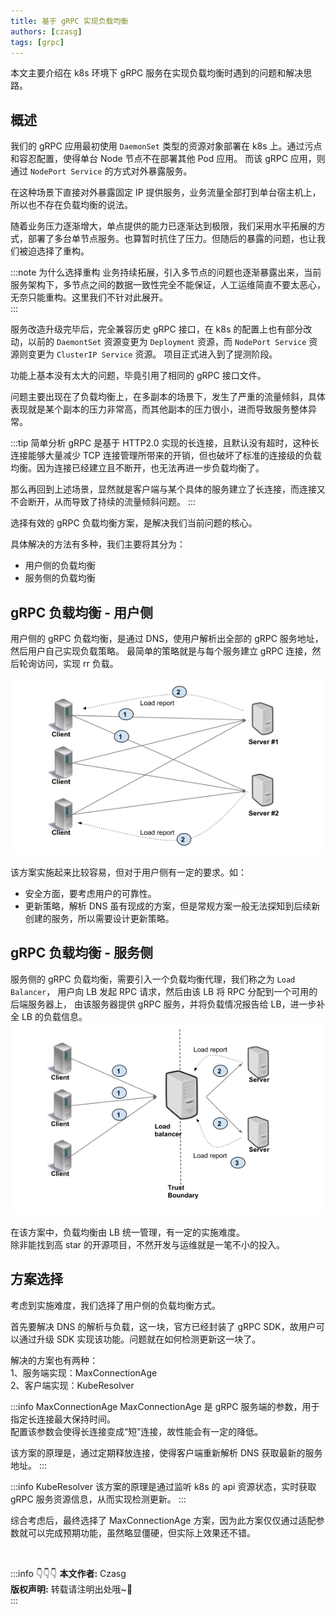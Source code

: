 ```yaml
---
title: 基于 gRPC 实现负载均衡
authors: [czasg]
tags: [grpc]
---
```


<!-- 参考自 https://www.lixueduan.com/post/grpc/13-loadbalance-on-k8s/ -->

本文主要介绍在 k8s 环境下 gRPC 服务在实现负载均衡时遇到的问题和解决思路。

<!--truncate-->

## 概述
我们的 gRPC 应用最初使用 `DaemonSet` 类型的资源对象部署在 k8s 上。通过污点和容忍配置，使得单台 Node 节点不在部署其他 Pod 应用。
而该 gRPC 应用，则通过 `NodePort Service` 的方式对外暴露服务。

在这种场景下直接对外暴露固定 IP 提供服务，业务流量全部打到单台宿主机上，所以也不存在负载均衡的说法。

随着业务压力逐渐增大，单点提供的能力已逐渐达到极限，我们采用水平拓展的方式，部署了多台单节点服务。也算暂时抗住了压力。但随后的暴露的问题，也让我们被迫选择了重构。

:::note 为什么选择重构
业务持续拓展，引入多节点的问题也逐渐暴露出来，当前服务架构下，多节点之间的数据一致性完全不能保证，人工运维简直不要太恶心，无奈只能重构。这里我们不针对此展开。  
:::

服务改造升级完毕后，完全兼容历史 gRPC 接口，在 k8s 的配置上也有部分改动，以前的 `DaemontSet` 资源变更为 `Deployment` 资源，而 `NodePort Service` 资源则变更为 `ClusterIP Service` 资源。
项目正式进入到了提测阶段。

功能上基本没有太大的问题，毕竟引用了相同的 gRPC 接口文件。

问题主要出现在了负载均衡上，在多副本的场景下，发生了严重的流量倾斜，具体表现就是某个副本的压力非常高，而其他副本的压力很小，进而导致服务整体异常。

:::tip 简单分析
gRPC 是基于 HTTP2.0 实现的长连接，且默认没有超时，这种长连接能够大量减少 TCP 连接管理所带来的开销，但也破坏了标准的连接级的负载均衡。因为连接已经建立且不断开，也无法再进一步负载均衡了。  

那么再回到上述场景，显然就是客户端与某个具体的服务建立了长连接，而连接又不会断开，从而导致了持续的流量倾斜问题。
:::

选择有效的 gRPC 负载均衡方案，是解决我们当前问题的核心。

具体解决的方法有多种，我们主要将其分为：  
* 用户侧的负载均衡
* 服务侧的负载均衡

## gRPC 负载均衡 - 用户侧
用户侧的 gRPC 负载均衡，是通过 DNS，使用户解析出全部的 gRPC 服务地址，然后用户自己实现负载策略。
最简单的策略就是与每个服务建立 gRPC 连接，然后轮询访问，实现 rr 负载。

![](client-load-balancer.png)

该方案实施起来比较容易，但对于用户侧有一定的要求。如：

* 安全方面，要考虑用户的可靠性。
* 更新策略，解析 DNS 虽有现成的方案，但是常规方案一般无法探知到后续新创建的服务，所以需要设计更新策略。

## gRPC 负载均衡 - 服务侧
服务侧的 gRPC 负载均衡，需要引入一个负载均衡代理，我们称之为 `Load Balancer`，
用户向 LB 发起 RPC 请求，然后由该 LB 将 RPC 分配到一个可用的后端服务器上，
由该服务器提供 gRPC 服务，并将负载情况报告给 LB，进一步补全 LB 的负载信息。
![](server-load-balancer.png)

在该方案中，负载均衡由 LB 统一管理，有一定的实施难度。  
除非能找到高 star 的开源项目，不然开发与运维就是一笔不小的投入。

## 方案选择
考虑到实施难度，我们选择了用户侧的负载均衡方式。

首先要解决 DNS 的解析与负载，这一块，官方已经封装了 gRPC SDK，故用户可以通过升级 SDK 实现该功能。问题就在如何检测更新这一块了。

解决的方案也有两种：  
1、服务端实现：MaxConnectionAge  
2、客户端实现：KubeResolver   


:::info MaxConnectionAge
MaxConnectionAge 是 gRPC 服务端的参数，用于指定长连接最大保持时间。  
配置该参数会使得长连接变成“短”连接，故性能会有一定的降低。

该方案的原理是，通过定期释放连接，使得客户端重新解析 DNS 获取最新的服务地址。
:::


:::info KubeResolver
该方案的原理是通过监听 k8s 的 api 资源状态，实时获取 gRPC 服务资源信息，从而实现检测更新。
:::

综合考虑后，最终选择了 MaxConnectionAge 方案，因为此方案仅仅通过适配参数就可以完成预期功能，虽然略显僵硬，但实际上效果还不错。

<br/>

:::info 👇👇👇
**本文作者:** Czasg     
**版权声明:** 转载请注明出处哦~👮‍    
:::

